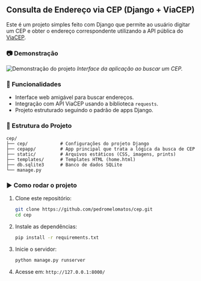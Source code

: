 ## Consulta de Endereço via CEP (Django + ViaCEP)

Este é um projeto simples feito com Django que permite ao usuário digitar um CEP e obter o endereço correspondente utilizando a API pública do [ViaCEP](https://viacep.com.br/).

### 📷 Demonstração

![Demonstração do projeto](static/imagens/print-do-projeto.png)
*Interface da aplicação ao buscar um CEP.*


### 🚀 Funcionalidades

* Interface web amigável para buscar endereços.
* Integração com API ViaCEP usando a biblioteca `requests`.
* Projeto estruturado seguindo o padrão de apps Django.

### 📂 Estrutura do Projeto

```
cep/
├── cep/            # Configurações do projeto Django
├── cepapp/         # App principal que trata a lógica da busca de CEP
├── static/         # Arquivos estáticos (CSS, imagens, prints)
├── templates/      # Templates HTML (home.html)
├── db.sqlite3      # Banco de dados SQLite
└── manage.py
```

### ▶️ Como rodar o projeto

1. Clone este repositório:

   ```bash
   git clone https://github.com/pedromelomatos/cep.git
   cd cep
   ```

2. Instale as dependências:

   ```bash
   pip install -r requirements.txt
   ```

3. Inicie o servidor:

   ```bash
   python manage.py runserver
   ```

4. Acesse em: `http://127.0.0.1:8000/`
